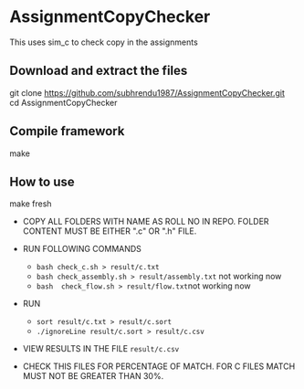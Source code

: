 # AssignmentCopyChecker
This uses sim_c to check copy in the assignments

## Download and extract the files
git clone https://github.com/subhrendu1987/AssignmentCopyChecker.git<br>
cd AssignmentCopyChecker<br>
## Compile  framework
make

## How to use
make fresh

* COPY ALL FOLDERS WITH NAME AS ROLL NO IN REPO. FOLDER CONTENT MUST BE EITHER ".c" OR ".h" FILE.

* RUN FOLLOWING COMMANDS <br>
	* `bash check_c.sh > result/c.txt`<br>
	* `bash check_assembly.sh > result/assembly.txt` not working now <br>
	* `bash  check_flow.sh > result/flow.txt`not working now <br>
	
* RUN <br>
	* `sort result/c.txt > result/c.sort`<br>
	* `./ignoreLine result/c.sort > result/c.csv`<br>
	
* VIEW RESULTS IN THE FILE `result/c.csv`

* CHECK THIS FILES FOR PERCENTAGE OF MATCH. FOR C FILES MATCH MUST NOT BE GREATER THAN 30%.


